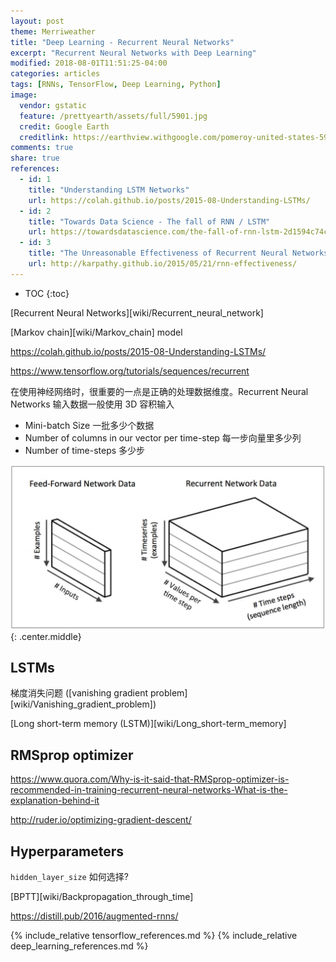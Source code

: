 ```yaml
---
layout: post
theme: Merriweather
title: "Deep Learning - Recurrent Neural Networks"
excerpt: "Recurrent Neural Networks with Deep Learning"
modified: 2018-08-01T11:51:25-04:00
categories: articles
tags: [RNNs, TensorFlow, Deep Learning, Python]
image:
  vendor: gstatic
  feature: /prettyearth/assets/full/5901.jpg
  credit: Google Earth
  creditlink: https://earthview.withgoogle.com/pomeroy-united-states-5901
comments: true
share: true
references:
  - id: 1
    title: "Understanding LSTM Networks"
    url: https://colah.github.io/posts/2015-08-Understanding-LSTMs/
  - id: 2
    title: "Towards Data Science - The fall of RNN / LSTM"
    url: https://towardsdatascience.com/the-fall-of-rnn-lstm-2d1594c74ce0
  - id: 3
    title: "The Unreasonable Effectiveness of Recurrent Neural Networks"
    url: http://karpathy.github.io/2015/05/21/rnn-effectiveness/
---
```


* TOC
{:toc}

[Recurrent Neural Networks][wiki/Recurrent_neural_network]

[Markov chain][wiki/Markov_chain] model

https://colah.github.io/posts/2015-08-Understanding-LSTMs/

https://www.tensorflow.org/tutorials/sequences/recurrent

在使用神经网络时，很重要的一点是正确的处理数据维度。Recurrent Neural Networks 输入数据一般使用 3D 容积输入
* Mini-batch Size 一批多少个数据
* Number of columns in our vector per time-step 每一步向量里多少列
* Number of time-steps 多少步

![IMAGE: recurrent neural networks input](/images/tensorflow/recurrent-neural-networks-input.png)
{: .center.middle}

## LSTMs

梯度消失问题 ([vanishing gradient problem][wiki/Vanishing_gradient_problem])

[Long short-term memory (LSTM)][wiki/Long_short-term_memory]

## RMSprop optimizer

https://www.quora.com/Why-is-it-said-that-RMSprop-optimizer-is-recommended-in-training-recurrent-neural-networks-What-is-the-explanation-behind-it

http://ruder.io/optimizing-gradient-descent/

## Hyperparameters

`hidden_layer_size` 如何选择?

[BPTT][wiki/Backpropagation_through_time]

https://distill.pub/2016/augmented-rnns/

{% include_relative tensorflow_references.md %}
{% include_relative deep_learning_references.md %}